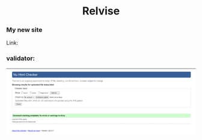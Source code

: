 <h1 align=center>Relvise</h1>
<h3>My new site</h3>
<p>Link:<p>
<h3>validator:</h3> 
<img src="https://github.com/kir1l/relvise/blob/main/validator.PNG" alt="альтернативный текст">

